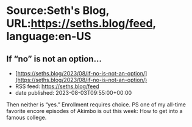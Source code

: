 # Source:Seth's Blog, URL:https://seths.blog/feed, language:en-US

## If “no” is not an option…
 - [https://seths.blog/2023/08/if-no-is-not-an-option/](https://seths.blog/2023/08/if-no-is-not-an-option/)
 - RSS feed: https://seths.blog/feed
 - date published: 2023-08-03T09:55:00+00:00

Then neither is &#8220;yes.&#8221; Enrollment requires choice. PS one of my all-time favorite encore episodes of Akimbo is out this week: How to get into a famous college.

